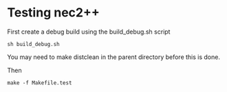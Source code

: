 # Testing nec2++

First create a debug build using the build_debug.sh script

    sh build_debug.sh

You may need to make distclean in the parent directory before this is done.

Then

    make -f Makefile.test